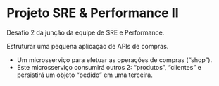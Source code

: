# Projeto SRE & Performance II

Desafio 2 da junção da equipe de SRE e Performance.

Estruturar uma pequena aplicação de APIs de compras.
 - Um microsserviço para efetuar as operações de compras (“shop”).
 - Este microsserviço consumirá outros 2: “produtos”, “clientes” e persistirá um objeto “pedido” em uma terceira.